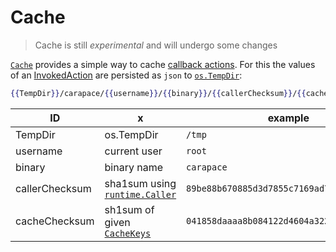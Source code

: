 # Cache

> Cache is still _experimental_ and will undergo some changes

[`Cache`](https://pkg.go.dev/github.com/rsteube/carapace#Action.Cache) provides a simple way to cache [callback actions](./action/actionCallback.md).
For this the values of an [InvokedAction](./invokedAction.md) are persisted as `json` to [`os.TempDir`](https://pkg.go.dev/os#TempDir):

```handlebars
{{TempDir}}/carapace/{{username}}/{{binary}}/{{callerChecksum}}/{{cacheChecksum}}
```

| ID | x | example |
|----|---|---|
| TempDir | os.TempDir | `/tmp` |
| username | current user | `root` |
| binary | binary name | `carapace` |
| callerChecksum | sha1sum using [`runtime.Caller`](https://pkg.go.dev/runtime#Caller) | `89be88b670885d3d7855c7169ad7cfd2816a6c37` |
| cacheChecksum | sh1sum of given [`CacheKeys`](https://pkg.go.dev/github.com/rsteube/carapace/pkg/cache#CacheKey) | `041858daaaa8b084122d4604a3223315c39edc3e` |

